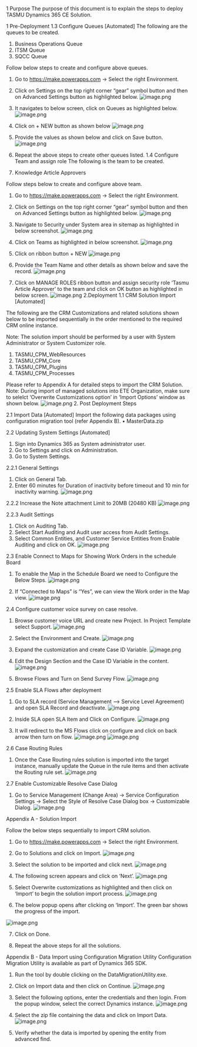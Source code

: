 1 	Purpose
The purpose of this document is to explain the steps to deploy TASMU Dynamics 365 CE Solution.

1	Pre-Deployment
1.3 Configure Queues [Automated]
The following are the queues to be created. 
1.	Business Operations Queue
2.	ITSM Queue
3.	SQCC Queue

Follow below steps to create and configure above queues.
1.	Go to https://make.powerapps.com -> Select the right Environment.
2.	Click on Settings on the top right corner “gear” symbol button and then on Advanced Settings button as highlighted below.
 ![image.png](/.attachments/image-383bcdb7-14b7-4cf7-9117-414a2de5eaec.png)

3.	It navigates to below screen, click on Queues as highlighted below.
 ![image.png](/.attachments/image-08e10226-ecbd-4e44-85a4-823fff9acb72.png)

4.	Click on + NEW button as shown below
 ![image.png](/.attachments/image-46e59269-0bc8-433e-90d6-d777d6cddd95.png)

5.	Provide the values as shown below and click on Save button.
 ![image.png](/.attachments/image-f103012d-33c3-463a-ba88-76d6da509c8c.png)

6.	Repeat the above steps to create other queues listed.
1.4 Configure Team and assign role
The following is the team to be created. 
1.	Knowledge Article Approvers

Follow steps below to create and configure above team.
1.	Go to https://make.powerapps.com -> Select the right Environment.
2.	Click on Settings on the top right corner “gear” symbol button and then on Advanced Settings button as highlighted below.
 ![image.png](/.attachments/image-012fd760-c5c7-4484-9d9b-ae57ccd1f23d.png)

3.	Navigate to Security under System area in sitemap as highlighted in below screenshot.
![image.png](/.attachments/image-ba33bda7-5b4e-47d8-94bb-59d8d6dcd0ec.png)

4.	Click on Teams as highlighted in below screenshot.
![image.png](/.attachments/image-4c5dfbd9-57df-4956-8472-cab53f68b86e.png)
 
5.	Click on ribbon button + NEW
![image.png](/.attachments/image-1ea20d7b-7052-447f-8557-61a8eedc4274.png)
 
6.	Provide the Team Name and other details as shown below and save the record.
 ![image.png](/.attachments/image-d3e44b15-25f5-4beb-9c29-b23ddf907b51.png)
7.	Click on MANAGE ROLES ribbon button and assign security role ‘Tasmu Article Approver’  to the team and click on OK button as highlighted in below screen.
 ![image.png](/.attachments/image-9131576b-8fee-49de-a763-0894906df37c.png)
2.Deployment
1.1	CRM Solution Import [Automated]

The following are the CRM Customizations and related solutions shown below to be imported sequentially in the order mentioned to the required CRM online instance.

Note: The solution import should be performed by a user with System Administrator or System Customizer role.

1.	TASMU_CPM_WebResources
2.	TASMU_CPM_Core
3.	TASMU_CPM_Plugins
4.	TASMU_CPM_Processes

Please refer to Appendix A for detailed steps to import the CRM Solution.
Note: During import of managed solutions into ETE Organization, make sure to selelct ‘Overwrite Customizations option’ in ‘Import Options’ window as shown below.
 ![image.png](/.attachments/image-cced0f4a-4239-4d3c-9d4b-c0d775e8b1e3.png)
2.	Post Deployment Steps

2.1	Import Data [Automated]
Import the following data packages using configuration migration tool (refer Appendix B).
•	MasterData.zip

2.2	Updating System Settings [Automated]
1.	Sign into Dynamics 365 as System administrator user.
2.	Go to Settings and click on Administration.
3.	Go to System Settings.

2.2.1	General Settings
1.	Click on General Tab.
2.	Enter 60 minutes for Duration of inactivity before timeout and 10 min for inactivity warning.
![image.png](/.attachments/image-c865c73c-b7c5-4989-bb15-9bc72e4e674e.png)
 
2.2.2	Increase the Note attachment Limit to 20MB (20480 KB)
![image.png](/.attachments/image-3de6efc0-5cf3-4e54-a2de-7da3c57f8552.png)
 
2.2.3	Audit Settings
1.	Click on Auditing Tab.
2.	Select Start Auditing and Audit user access from Audit Settings.
3.	Select Common Entities, and Customer Service Entities from Enable Auditing and click on OK.
 ![image.png](/.attachments/image-a68fa140-492e-4317-860d-bc25f3c19548.png)

2.3	Enable Connect to Maps for Showing Work Orders in the schedule Board

1.	To enable the Map in the Schedule Board we need to Configure the Below Steps.
![image.png](/.attachments/image-a2a2d7c9-a5ce-4c8f-880d-4330cf17e5dc.png)
  
2.	If “Connected to Maps” is “Yes”, we can view the Work order in the Map view.
![image.png](/.attachments/image-90402d7d-d125-4ddb-90c2-a9614483e90e.png)

2.4	Configure customer voice survey on case resolve.

1.	Browse customer voice URL and create new Project.  In Project Template select Support.
![image.png](/.attachments/image-e84b8208-422a-45cf-bdbc-f83cc8aed3b0.png)
 
2.	Select the Environment and Create.
![image.png](/.attachments/image-b633e72e-db38-4172-abb3-8c92dfd30451.png)
 
3.	Expand the customization and create Case ID Variable.
![image.png](/.attachments/image-b7a8f009-926a-462b-aa09-ccab5186c65a.png)
 
4.	Edit the Design Section and the Case ID Variable in the content.
![image.png](/.attachments/image-6f644559-5c10-4094-a6b5-f675ec360577.png)
 
5.	Browse Flows  and Turn on Send Survey Flow.
![image.png](/.attachments/image-6cfc9a74-53fe-4196-ab28-1ad3778af50c.png)
 
2.5	Enable SLA Flows after deployment

1.	Go to SLA record (Service Management --> Service Level Agreement) and open SLA Record and deactivate.
![image.png](/.attachments/image-079c03df-279d-4391-9ca5-ae273dee4334.png)
 
2.	Inside SLA open SLA Item and Click on Configure.
![image.png](/.attachments/image-7f90a8df-9591-4306-a2eb-65250332fea0.png)
 
3.	It will redirect to the MS Flows click on configure and click on back arrow then turn on flow.
![image.png](/.attachments/image-5153c0e9-d206-42f2-a26f-a140e5effa02.png)
![image.png](/.attachments/image-39a7f78b-8328-42ae-a815-cdac296f5a51.png)

2.6	Case Routing Rules

1.	Once the Case Routing rules solution is imported into the target instance, manually update the Queue in the rule items and then activate the Routing rule set.
![image.png](/.attachments/image-557c3e05-f2dc-46b9-a74c-0df6e0142b69.png)
 

2.7	Enable Customizable Resolve Case Dialog

1.	Go to Service Management (Change Area) -> Service Configuration Settings -> Select the Style of Resolve Case Dialog box -> Customizable Dialog.
![image.png](/.attachments/image-886c1ec4-f450-40a5-9147-cb26abeb70c9.png)
 
Appendix A - Solution Import

Follow the below steps sequentially to import CRM solution.

1.	Go to https://make.powerapps.com -> Select the right Environment.
2.	Go to Solutions and click on Import. 
 ![image.png](/.attachments/image-42393822-ec12-4f28-9966-292ea8e7244e.png)

3.	Select the solution to be imported and click next. 
 ![image.png](/.attachments/image-b843bfab-8687-4be3-9062-6a50bb8e757c.png)
                  
4.	The following screen appears and click on ‘Next’.
![image.png](/.attachments/image-86e27bcb-4725-4454-8c2a-fe465acf88f3.png)
 

5.	Select Overwrite customizations as highlighted and then click on ‘Import’ to begin the solution import process.
![image.png](/.attachments/image-77718b20-1309-435c-b78a-40b534c99b96.png)
 

6.	The below popup opens after clicking on ‘Import’. The green bar shows the progress of the import.

 ![image.png](/.attachments/image-76927e3f-c5c6-44ad-8ab6-38a65522b501.png)

7.	Click on Done. 

8.	Repeat the above steps for all the solutions.

Appendix B - Data Import using Configuration Migration Utility
Configuration Migration Utility is available as part of Dynamics 365 SDK.
1.	Run the tool by double clicking on the DataMigrationUtility.exe.
2.	Click on Import data and then click on Continue.
 ![image.png](/.attachments/image-9496b01c-0859-4b79-b40b-2595d35176cc.png)

3.	Select the following options, enter the credentials and then login. From the popup window, select the correct Dynamics instance.
 ![image.png](/.attachments/image-c6e6fa0a-1f4c-49fc-a19c-51b91f81c67f.png)

4.	Select the zip file containing the data and click on Import Data.
  ![image.png](/.attachments/image-e3025e03-14c5-42b1-b49e-733f974b6f9e.png)

5.	Verify whether the data is imported by opening the entity from advanced find.
